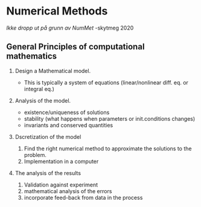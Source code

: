 # Numerical Methods

_Ikke dropp ut på grunn av NumMet_ -skytmeg 2020

## General Principles of computational mathematics

1. Design a Mathematical model.
    - This is typically a system of equations (linear/nonlinear diff. eq. or integral eq.)

2. Analysis of the model.
    - existence/uniqueness of solutions
    - stability (what happens when parameters or init.conditions changes)
    - invariants and conserved quantities

3. Dscretization of the model
    1. Find the right numerical method to approximate the solutions to the problem.
    2. Implementation in a computer

4. The analysis of the results
    1. Validation against experiment
    2. mathematical analysis of the errors
    3. incorporate feed-back from data in the process